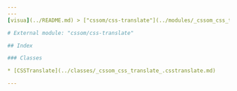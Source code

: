 ```yaml
---
---
[visua](../README.md) > ["cssom/css-translate"](../modules/_cssom_css_translate_.md)

# External module: "cssom/css-translate"

## Index

### Classes

* [CSSTranslate](../classes/_cssom_css_translate_.csstranslate.md)

---
```


